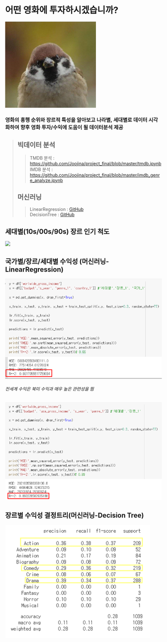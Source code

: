 # 어떤 영화에 투자하시겠습니까?

<img width="" height="" src='https://github.com/Joojina/Joojina/blob/master/_20200318_120525.png'></img>


### 영화의 흥행 순위와 장르적 특성을 알아보고 나라별, 세대별로 데이터 시각화하여 향후 영화 투자/수익에 도움이 될 데이터분석 제공 
> ## 빅데이터 분석<br/>
>> TMDB 분석 : https://github.com/Joojina/project_final/blob/master/tmdb.ipynb<br/>
>> IMDB 분석 : https://github.com/Joojina/project_final/blob/master/imdb_genre_analyze.ipynb<br/>
> ## 머신러닝<br/>
>> LinearRegression : [GitHub](shorturl.at/fpyLQ)<br/>
>> DecisionTree : [GitHub](shorturl.at/fBLZ8)<br/>

## 세대별(10s/00s/90s) 장르 인기 척도
<img width="" height="" src='https://github.com/Joojina/test_Django/blob/master/hello/g_s.jpg'></img>




## 국가별/장르/세대별 수익성 (머신러닝-LinearRegression)
<img width="" height="" src='https://github.com/Joojina/Joojina/blob/master/lr_ww.png'></img>

###### 전세계 수익은 북미 수익과 매우 높은 관련성을 띔
<img width="" height="" src='https://github.com/Joojina/Joojina/blob/master/lr_usa_gr.png'></img>

## 

## 장르별 수익성 결정트리(머신러닝-Decision Tree)
<img width="" height="" src='https://github.com/Joojina/Joojina/blob/master/genre_dt.png'></img>


